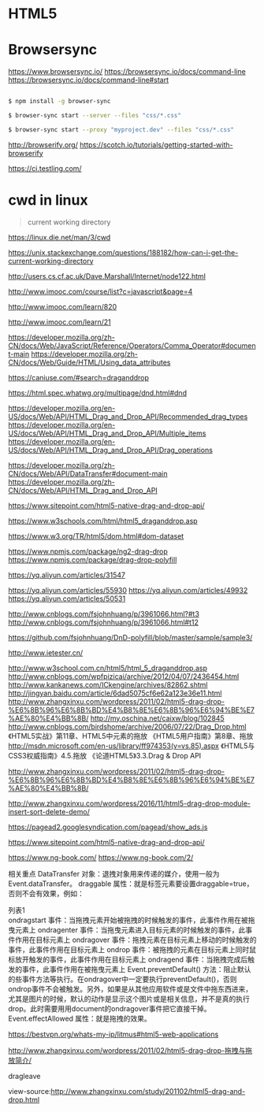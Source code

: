 # HTML5







# Browsersync

https://www.browsersync.io/
https://browsersync.io/docs/command-line
https://browsersync.io/docs/command-line#start

```sh

$ npm install -g browser-sync

$ browser-sync start --server --files "css/*.css"

$ browser-sync start --proxy "myproject.dev" --files "css/*.css"

```

http://browserify.org/
https://scotch.io/tutorials/getting-started-with-browserify

https://ci.testling.com/


# cwd in linux

> current working directory

https://linux.die.net/man/3/cwd

https://unix.stackexchange.com/questions/188182/how-can-i-get-the-current-working-directory

http://users.cs.cf.ac.uk/Dave.Marshall/Internet/node122.html








http://www.imooc.com/course/list?c=javascript&page=4

http://www.imooc.com/learn/820

http://www.imooc.com/learn/21

https://developer.mozilla.org/zh-CN/docs/Web/JavaScript/Reference/Operators/Comma_Operator#document-main
https://developer.mozilla.org/zh-CN/docs/Web/Guide/HTML/Using_data_attributes




https://caniuse.com/#search=draganddrop

https://html.spec.whatwg.org/multipage/dnd.html#dnd

https://developer.mozilla.org/en-US/docs/Web/API/HTML_Drag_and_Drop_API/Recommended_drag_types
https://developer.mozilla.org/en-US/docs/Web/API/HTML_Drag_and_Drop_API/Multiple_items
https://developer.mozilla.org/en-US/docs/Web/API/HTML_Drag_and_Drop_API/Drag_operations

https://developer.mozilla.org/zh-CN/docs/Web/API/DataTransfer#document-main
https://developer.mozilla.org/zh-CN/docs/Web/API/HTML_Drag_and_Drop_API

https://www.sitepoint.com/html5-native-drag-and-drop-api/

https://www.w3schools.com/html/html5_draganddrop.asp

https://www.w3.org/TR/html5/dom.html#dom-dataset


https://www.npmjs.com/package/ng2-drag-drop
https://www.npmjs.com/package/drag-drop-polyfill

https://yq.aliyun.com/articles/31547

https://yq.aliyun.com/articles/55930
https://yq.aliyun.com/articles/49932
https://yq.aliyun.com/articles/50531

http://www.cnblogs.com/fsjohnhuang/p/3961066.html?#t3
http://www.cnblogs.com/fsjohnhuang/p/3961066.html#t12

https://github.com/fsjohnhuang/DnD-polyfill/blob/master/sample/sample3/

http://www.ietester.cn/



http://www.w3school.com.cn/html5/html_5_draganddrop.asp
http://www.cnblogs.com/wpfpizicai/archive/2012/04/07/2436454.html
http://www.kankanews.com/ICkengine/archives/82862.shtml
http://jingyan.baidu.com/article/6dad5075cf6e62a123e36e11.html
http://www.zhangxinxu.com/wordpress/2011/02/html5-drag-drop-%E6%8B%96%E6%8B%BD%E4%B8%8E%E6%8B%96%E6%94%BE%E7%AE%80%E4%BB%8B/
http://my.oschina.net/caixw/blog/102845
http://www.cnblogs.com/birdshome/archive/2006/07/22/Drag_Drop.html
《HTML5实战》第11章、HTML5中元素的拖放
《HTML5用户指南》第8章、拖放
http://msdn.microsoft.com/en-us/library/ff974353(v=vs.85).aspx
《HTML5与CSS3权威指南》4.5.拖放
《论道HTML5》3.3.Drag & Drop API


http://www.zhangxinxu.com/wordpress/2011/02/html5-drag-drop-%E6%8B%96%E6%8B%BD%E4%B8%8E%E6%8B%96%E6%94%BE%E7%AE%80%E4%BB%8B/

http://www.zhangxinxu.com/wordpress/2016/11/html5-drag-drop-module-insert-sort-delete-demo/

https://pagead2.googlesyndication.com/pagead/show_ads.js




https://www.sitepoint.com/html5-native-drag-and-drop-api/




https://www.ng-book.com/
https://www.ng-book.com/2/



相关重点
DataTransfer 对象：退拽对象用来传递的媒介，使用一般为Event.dataTransfer。
draggable 属性：就是标签元素要设置draggable=true，否则不会有效果，例如：
<div title="拖拽我" draggable="true">列表1</div>
ondragstart 事件：当拖拽元素开始被拖拽的时候触发的事件，此事件作用在被拖曳元素上
ondragenter 事件：当拖曳元素进入目标元素的时候触发的事件，此事件作用在目标元素上
ondragover 事件：拖拽元素在目标元素上移动的时候触发的事件，此事件作用在目标元素上
ondrop 事件：被拖拽的元素在目标元素上同时鼠标放开触发的事件，此事件作用在目标元素上
ondragend 事件：当拖拽完成后触发的事件，此事件作用在被拖曳元素上
Event.preventDefault() 方法：阻止默认的些事件方法等执行。在ondragover中一定要执行preventDefault()，否则ondrop事件不会被触发。另外，如果是从其他应用软件或是文件中拖东西进来，尤其是图片的时候，默认的动作是显示这个图片或是相关信息，并不是真的执行drop。此时需要用用document的ondragover事件把它直接干掉。
Event.effectAllowed 属性：就是拖拽的效果。


https://bestvpn.org/whats-my-ip/litmus#html5-web-applications

http://www.zhangxinxu.com/wordpress/2011/02/html5-drag-drop-拖拽与拖放简介/


dragleave 

view-source:http://www.zhangxinxu.com/study/201102/html5-drag-and-drop.html


